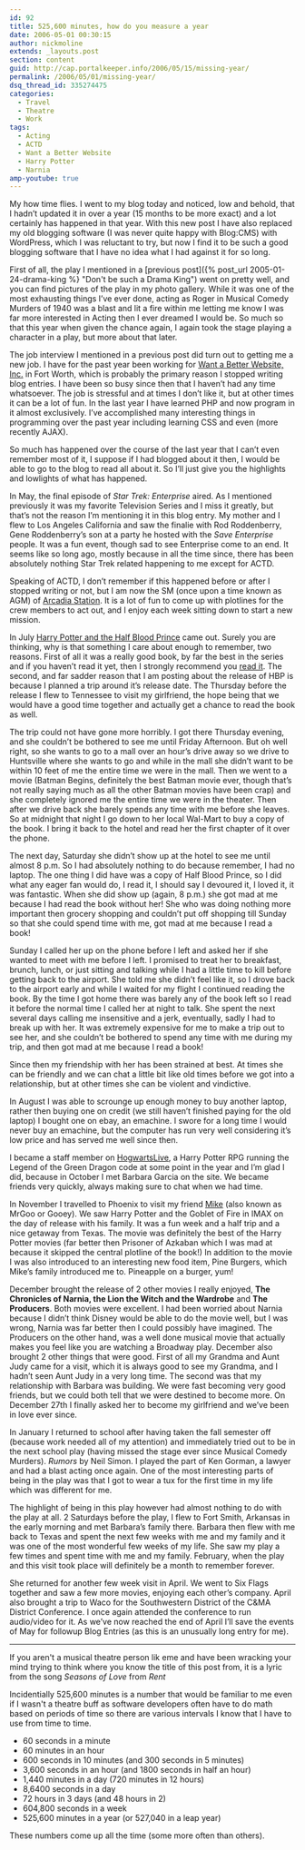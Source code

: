 ```yaml
---
id: 92
title: 525,600 minutes, how do you measure a year
date: 2006-05-01 00:30:15
author: nickmoline
extends: _layouts.post
section: content
guid: http://cap.portalkeeper.info/2006/05/15/missing-year/
permalink: /2006/05/01/missing-year/
dsq_thread_id: 335274475
categories:
  - Travel
  - Theatre
  - Work
tags:
  - Acting
  - ACTD
  - Want a Better Website
  - Harry Potter
  - Narnia
amp-youtube: true
---
```

My how time flies. I went to my blog today and noticed, low and behold, that I hadn&#8217;t updated it in over a year (15 months to be more exact) and a lot certainly has happened in that year. With this new post I have also replaced my old blogging software (I was never quite happy with Blog:CMS) with WordPress, which I was reluctant to try, but now I find it to be such a good blogging software that I have no idea what I had against it for so long.

<!--more-->

First of all, the play I mentioned in a [previous post]({% post_url 2005-01-24-drama-king %} "Don't be such a Drama King") went on pretty well, and you can find pictures of the play in my photo gallery. While it was one of the most exhausting things I&#8217;ve ever done, acting as Roger in Musical Comedy Murders of 1940 was a blast and lit a fire within me letting me know I was far more interested in Acting then I ever dreamed I would be. So much so that this year when given the chance again, I again took the stage playing a character in a play, but more about that later.

The job interview I mentioned in a previous post did turn out to getting me a new job. I have for the past year been working for [Want a Better Website, Inc.](http://www.wantabetterwebsite.com/) in Fort Worth, which is probably the primary reason I stopped writing blog entries. I have been so busy since then that I haven&#8217;t had any time whatsoever. The job is stressful and at times I don&#8217;t like it, but at other times it can be a lot of fun. In the last year I have learned PHP and now program in it almost exclusively. I&#8217;ve accomplished many interesting things in programming over the past year including learning CSS and even (more recently AJAX).

So much has happened over the course of the last year that I can&#8217;t even remember most of it, I suppose if I had blogged about it then, I would be able to go to the blog to read all about it. So I&#8217;ll just give you the highlights and lowlights of what has happened.

In May, the final episode of _Star Trek: Enterprise_ aired. As I mentioned previously it was my favorite Television Series and I miss it greatly, but that&#8217;s not the reason I&#8217;m mentioning it in this blog entry. My mother and I flew to Los Angeles California and saw the finalie with Rod Roddenberry, Gene Roddenberry&#8217;s son at a party he hosted with the _Save Enterprise_ people. It was a fun event, though sad to see Enterprise come to an end. It seems like so long ago, mostly because in all the time since, there has been absolutely nothing Star Trek related happening to me except for ACTD.

Speaking of ACTD, I don&#8217;t remember if this happened before or after I stopped writing or not, but I am now the SM (once upon a time known as AGM) of [Arcadia Station](http://arcadia.stations.acalltoduty.com/). It is a lot of fun to come up with plotlines for the crew members to act out, and I enjoy each week sitting down to start a new mission.

<amp-img src="{{ site.baseurl }}/wp-content/uploads/sites/4/2006/05/hphbp.webp" title="Harry Potter and the Half-Blood Prince (Book 6)" alt="Harry Potter and the Half-Blood Prince (Book 6)" width="662" height="1000" layout="responsive" lightbox>
  <amp-img fallback src="{{ site.baseurl }}/wp-content/uploads/sites/4/2006/05/hphbp.jpg" title="Harry Potter and the Half-Blood Prince (Book 6)" alt="Harry Potter and the Half-Blood Prince (Book 6)" width="662" height="1000" layout="responsive" lightbox></amp-img>
</amp-img>

In July [Harry Potter and the Half Blood Prince](https://smile.amazon.com/o/ASIN/0439784549/132-6113714-8782916?SubscriptionId=0P20NKJGP78BQ061KR02/132-6113714-8782916&sa-no-redirect=1 "View product details at Amazon") came out. Surely you are thinking, why is that something I care about enough to remember, two reasons. First of all it was a really good book, by far the best in the series and if you haven&#8217;t read it yet, then I strongly recommend you [read it](https://smile.amazon.com/o/ASIN/0439784549/132-6113714-8782916?SubscriptionId=0P20NKJGP78BQ061KR02/132-6113714-8782916&sa-no-redirect=1 "View product details at Amazon"). The second, and far sadder reason that I am posting about the release of HBP is because I planned a trip around it&#8217;s release date. The Thursday before the release I flew to Tennessee to visit my girlfriend, the hope being that we would have a good time together and actually get a chance to read the book as well.

The trip could not have gone more horribly. I got there Thursday evening, and she couldn&#8217;t be bothered to see me until Friday Afternoon. But oh well right, so she wants to go to a mall over an hour&#8217;s drive away so we drive to Huntsville where she wants to go and while in the mall she didn&#8217;t want to be within 10 feet of me the entire time we were in the mall. Then we went to a movie (Batman Begins, definitely the best Batman movie ever, though that&#8217;s not really saying much as all the other Batman movies have been crap) and she completely ignored me the entire time we were in the theater. Then after we drive back she barely spends any time with me before she leaves. So at midnight that night I go down to her local Wal-Mart to buy a copy of the book. I bring it back to the hotel and read her the first chapter of it over the phone.

The next day, Saturday she didn&#8217;t show up at the hotel to see me until almost 8 p.m. So I had absolutely nothing to do because remember, I had no laptop. The one thing I did have was a copy of Half Blood Prince, so I did what any eager fan would do, I read it, I should say I devoured it, I loved it, it was fantastic. When she did show up (again, 8 p.m.) she got mad at me because I had read the book without her! She who was doing nothing more important then grocery shopping and couldn&#8217;t put off shopping till Sunday so that she could spend time with me, got mad at me because I read a book!

Sunday I called her up on the phone before I left and asked her if she wanted to meet with me before I left. I promised to treat her to breakfast, brunch, lunch, or just sitting and talking while I had a little time to kill before getting back to the airport. She told me she didn&#8217;t feel like it, so I drove back to the airport early and while I waited for my flight I continued reading the book. By the time I got home there was barely any of the book left so I read it before the normal time I called her at night to talk. She spent the next several days calling me insensitive and a jerk, eventually, sadly I had to break up with her. It was extremely expensive for me to make a trip out to see her, and she couldn&#8217;t be bothered to spend any time with me during my trip, and then got mad at me because I read a book!

Since then my friendship with her has been strained at best. At times she can be friendly and we can chat a little bit like old times before we got into a relationship, but at other times she can be violent and vindictive.

In August I was able to scrounge up enough money to buy another laptop, rather then buying one on credit (we still haven&#8217;t finished paying for the old laptop) I bought one on ebay, an emachine. I swore for a long time I would never buy an emachine, but the computer has run very well considering it&#8217;s low price and has served me well since then.

I became a staff member on [HogwartsLive](http://www.hogwartslive.com/), a Harry Potter RPG running the Legend of the Green Dragon code at some point in the year and I&#8217;m glad I did, because in October I met Barbara Garcia on the site. We became friends very quickly, always making sure to chat when we had time.

<amp-img src="{{ site.baseurl }}/wp-content/uploads/sites/4/2006/05/hpgfmov.webp" title="Harry Potter and the Goblet of Fire (Movie 4)" alt="Harry Potter and the Goblet of Fire (Movie 4)" width="473" height="679" layout="responsive" lightbox>
  <amp-img fallback src="{{ site.baseurl }}/wp-content/uploads/sites/4/2006/05/hpgfmov.jpg" title="Harry Potter and the Goblet of Fire (Movie 4)" alt="Harry Potter and the Goblet of Fire (Movie 4)" width="473" height="679" layout="responsive" lightbox></amp-img>
</amp-img>

In November I travelled to Phoenix to visit my friend [Mike](http://www.goosite.net/) (also known as MrGoo or Gooey). We saw Harry Potter and the Goblet of Fire in IMAX on the day of release with his family. It was a fun week and a half trip and a nice getaway from Texas. The movie was definitely the best of the Harry Potter movies (far better then Prisoner of Azkaban which I was mad at because it skipped the central plotline of the book!) In addition to the movie I was also introduced to an interesting new food item, Pine Burgers, which Mike&#8217;s family introduced me to. Pineapple on a burger, yum!

December brought the release of 2 other movies I really enjoyed, **The Chronicles of Narnia, the Lion the Witch and the Wardrobe** and **The Producers**. Both movies were excellent. I had been worried about Narnia because I didn&#8217;t think Disney would be able to do the movie well, but I was wrong, Narnia was far better then I could possibly have imagined. The Producers on the other hand, was a well done musical movie that actually makes you feel like you are watching a Broadway play. December also brought 2 other things that were good. First of all my Grandma and Aunt Judy came for a visit, which it is always good to see my Grandma, and I hadn&#8217;t seen Aunt Judy in a very long time. The second was that my relationship with Barbara was building. We were fast becoming very good friends, but we could both tell that we were destined to become more. On December 27th I finally asked her to become my girlfriend and we&#8217;ve been in love ever since.

In January I returned to school after having taken the fall semester off (because work needed all of my attention) and immediately tried out to be in the next school play (having missed the stage ever since Musical Comedy Murders). _Rumors_ by Neil Simon. I played the part of Ken Gorman, a lawyer and had a blast acting once again. One of the most interesting parts of being in the play was that I got to wear a tux for the first time in my life which was different for me.

The highlight of being in this play however had almost nothing to do with the play at all. 2 Saturdays before the play, I flew to Fort Smith, Arkansas in the early morning and met Barbara&#8217;s family there. Barbara then flew with me back to Texas and spent the next few weeks with me and my family and it was one of the most wonderful few weeks of my life. She saw my play a few times and spent time with me and my family. February, when the play and this visit took place will definitely be a month to remember forever.

She returned for another few week visit in April. We went to Six Flags together and saw a few more movies, enjoying each other&#8217;s company. April also brought a trip to Waco for the Southwestern District of the C&MA District Conference. I once again attended the conference to run audio/video for it. As we&#8217;ve now reached the end of April I&#8217;ll save the events of May for followup Blog Entries (as this is an unusually long entry for me).

***

If you aren't a musical theatre person lik eme and have been wracking your mind trying to think where you know the title of this post from, it is a lyric from the song _Seasons of Love_ from _Rent_

<amp-youtube data-videoid="UvyHuse6buY" layout="responsive" width="480" height="270"></amp-youtube>

Incidentially 525,600 minutes is a number that would be familiar to me even if I wasn't a theatre buff as software developers often have to do math based on periods of time so there are various intervals I know that I have to use from time to time.

* 60 seconds in a minute
* 60 minutes in an hour
* 600 seconds in 10 minutes (and 300 seconds in 5 minutes)
* 3,600 seconds in an hour (and 1800 seconds in half an hour)
* 1,440 minutes in a day (720 minutes in 12 hours)
* 8,6400 seconds in a day
* 72 hours in 3 days (and 48 hours in 2)
* 604,800 seconds in a week
* 525,600 minutes in a year (or 527,040 in a leap year)

These numbers come up all the time (some more often than others).
